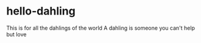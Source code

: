 hello-dahling
=============

This is for all the dahlings of the world
A dahling is someone you can't help but love
